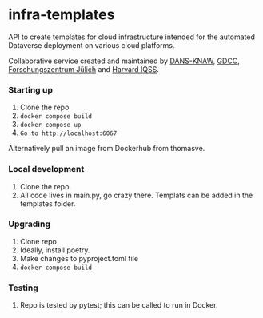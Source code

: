 # infra-templates
API to create templates for cloud infrastructure intended for the automated Dataverse deployment on various cloud platforms.

Collaborative service created and maintained by [DANS-KNAW](https://dans.knaw.nl/en/), [GDCC](http://dataversecommunity.global), [Forschungszentrum Jülich](https://www.fz-juelich.de) and [Harvard IQSS](https://www.iq.harvard.edu).

### Starting up

1. Clone the repo
2. `docker compose build`
3. `docker compose up`
4. `Go to http://localhost:6067`

Alternatively pull an image from Dockerhub from thomasve.

### Local development

1. Clone the repo.
2. All code lives in main.py, go crazy there. Templats can be added in the templates folder.

### Upgrading

1. Clone repo
2. Ideally, install poetry.
3. Make changes to pyproject.toml file
4. `docker compose build`

### Testing

1. Repo is tested by pytest; this can be called to run in Docker.
